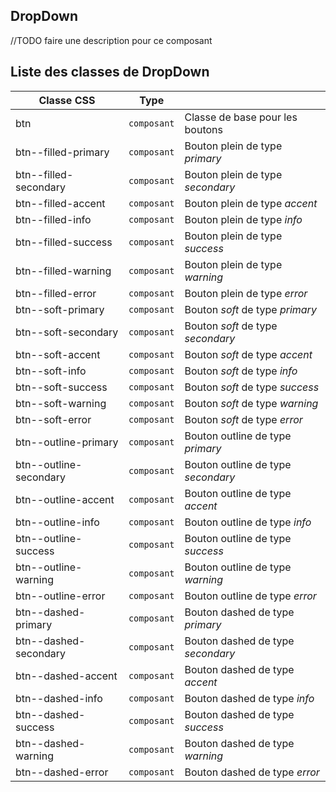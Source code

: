 ## DropDown

//TODO faire une description pour ce composant

## Liste des classes de DropDown

<div class="table-container">

| Classe CSS                        | Type                                     |                                          |
|-----------------------------------|------------------------------------------|-----------------------------------------------------|
| btn                               | <span class="wrapper">`composant`</span> | Classe de base pour les boutons                     |
| btn--filled-primary               | <span class="wrapper">`composant`</span> | Bouton plein de type *primary*                      |
| btn--filled-secondary             | <span class="wrapper">`composant`</span> | Bouton plein de type *secondary*                    |
| btn--filled-accent                | <span class="wrapper">`composant`</span> | Bouton plein de type *accent*                       |
| btn--filled-info                  | <span class="wrapper">`composant`</span> | Bouton plein de type *info*                         |
| btn--filled-success               | <span class="wrapper">`composant`</span> | Bouton plein de type *success*                      |
| btn--filled-warning               | <span class="wrapper">`composant`</span> | Bouton plein de type *warning*                      |
| btn--filled-error                 | <span class="wrapper">`composant`</span> | Bouton plein de type *error*                        |
| btn--soft-primary                 | <span class="wrapper">`composant`</span> | Bouton *soft* de type *primary*                     |
| btn--soft-secondary               | <span class="wrapper">`composant`</span> | Bouton *soft* de type *secondary*                   |
| btn--soft-accent                  | <span class="wrapper">`composant`</span> | Bouton *soft* de type *accent*                      |
| btn--soft-info                    | <span class="wrapper">`composant`</span> | Bouton *soft* de type *info*                        |
| btn--soft-success                 | <span class="wrapper">`composant`</span> | Bouton *soft* de type *success*                     |
| btn--soft-warning                 | <span class="wrapper">`composant`</span> | Bouton *soft* de type *warning*                     |
| btn--soft-error                   | <span class="wrapper">`composant`</span> | Bouton *soft* de type *error*                       |
| btn--outline-primary              | <span class="wrapper">`composant`</span> | Bouton outline de type *primary*                    |
| btn--outline-secondary            | <span class="wrapper">`composant`</span> | Bouton outline de type *secondary*                  |
| btn--outline-accent               | <span class="wrapper">`composant`</span> | Bouton outline de type *accent*                     |
| btn--outline-info                 | <span class="wrapper">`composant`</span> | Bouton outline de type *info*                       |
| btn--outline-success              | <span class="wrapper">`composant`</span> | Bouton outline de type *success*                    |
| btn--outline-warning              | <span class="wrapper">`composant`</span> | Bouton outline de type *warning*                    |
| btn--outline-error                | <span class="wrapper">`composant`</span> | Bouton outline de type *error*                      |
| btn--dashed-primary               | <span class="wrapper">`composant`</span> | Bouton dashed de type *primary*                     |
| btn--dashed-secondary             | <span class="wrapper">`composant`</span> | Bouton dashed de type *secondary*                   |
| btn--dashed-accent                | <span class="wrapper">`composant`</span> | Bouton dashed de type *accent*                      |
| btn--dashed-info                  | <span class="wrapper">`composant`</span> | Bouton dashed de type *info*                        |
| btn--dashed-success               | <span class="wrapper">`composant`</span> | Bouton dashed de type *success*                     |
| btn--dashed-warning               | <span class="wrapper">`composant`</span> | Bouton dashed de type *warning*                     |
| btn--dashed-error                 | <span class="wrapper">`composant`</span> | Bouton dashed de type *error*                       |

</div>
